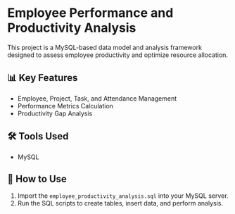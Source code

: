 # Employee Performance and Productivity Analysis

This project is a MySQL-based data model and analysis framework designed to assess employee productivity and optimize resource allocation.

## 📊 Key Features
- Employee, Project, Task, and Attendance Management
- Performance Metrics Calculation
- Productivity Gap Analysis

## 🛠️ Tools Used
- MySQL

## 🚀 How to Use
1. Import the `employee_productivity_analysis.sql` into your MySQL server.
2. Run the SQL scripts to create tables, insert data, and perform analysis.

